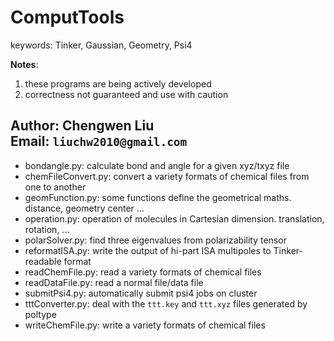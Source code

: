# ComputTools

keywords: Tinker, Gaussian, Geometry, Psi4

__Notes__: 
1. these programs are being actively developed
1. correctness not guaranteed and use with caution

__Author__: Chengwen Liu <br>
__Email__: `liuchw2010@gmail.com`
---

- bondangle.py: calculate bond and angle for a given xyz/txyz file
- chemFileConvert.py: convert a variety formats of chemical files from one to another
- geomFunction.py: some functions define the geometrical maths. distance, geometry center ...
- operation.py: operation of molecules in Cartesian dimension. translation, rotation, ...
- polarSolver.py: find three eigenvalues from polarizability tensor
- reformatISA.py: write the output of hi-part ISA multipoles to Tinker-readable format
- readChemFile.py: read a variety formats of chemical files
- readDataFile.py: read a normal file/data file
- submitPsi4.py: automatically submit psi4 jobs on cluster
- tttConverter.py: deal with the `ttt.key` and `ttt.xyz` files generated by poltype
- writeChemFile.py: write a variety formats of chemical files
